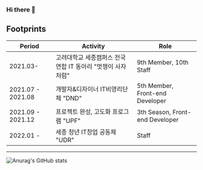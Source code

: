 ### Hi there 👋








## Footprints
Period|Activity|Role
---|---|---
2021.03- |고려대학교 세종캠퍼스 전국연합 IT 동아리 "멋쟁이 사자처럼"|9th Member, 10th Staff
2021.07 - 2021.08|개발자&디자이너 IT비영리단체 "DND"|5th Member, Front-end Developer
2021.09 - 2021.12|프로젝트 완성, 고도화 프로그램 "UPF"|3th Season, Front-end Developer
2022.01 - | 세종 청년 IT창업 공동체 "UDR" |Staff

---
<!-- 커밋 스탯 -->
![Anurag's GitHub stats](https://github-readme-stats.vercel.app/api?username=JBG0000&show_icons=true&theme=radical)

<!--
**JBG0000/JBG0000** is a ✨ _special_ ✨ repository because its `README.md` (this file) appears on your GitHub profile.

Here are some ideas to get you started:

- 🔭 I’m currently working on ...
- 🌱 I’m currently learning ...
- 👯 I’m looking to collaborate on ...
- 🤔 I’m looking for help with ...
- 💬 Ask me about ...
- 📫 How to reach me: ...
- 😄 Pronouns: ...
- ⚡ Fun fact: ...
-->
